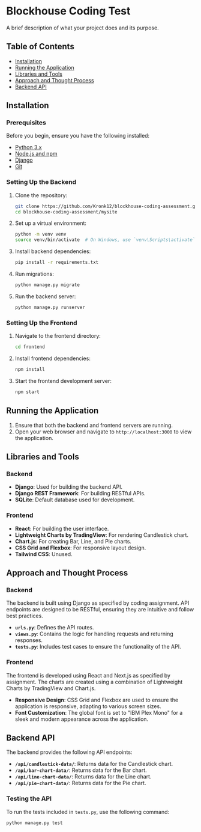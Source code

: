 # Blockhouse Coding Test

A brief description of what your project does and its purpose.

## Table of Contents

- [Installation](#installation)
- [Running the Application](#running-the-application)
- [Libraries and Tools](#libraries-and-tools)
- [Approach and Thought Process](#approach-and-thought-process)
- [Backend API](#backend-api)

## Installation

### Prerequisites

Before you begin, ensure you have the following installed:

- [Python 3.x](https://www.python.org/downloads/)
- [Node.js and npm](https://nodejs.org/en/download/)
- [Django](https://www.djangoproject.com/)
- [Git](https://git-scm.com/)

### Setting Up the Backend

1. Clone the repository:
    ```bash
    git clone https://github.com/Kronk12/blockhouse-coding-assessment.git
    cd blockhouse-coding-assessment/mysite
    ```

2. Set up a virtual environment:
    ```bash
    python -m venv venv
    source venv/bin/activate  # On Windows, use `venv\Scripts\activate`
    ```

3. Install backend dependencies:
    ```bash
    pip install -r requirements.txt
    ```

4. Run migrations:
    ```bash
    python manage.py migrate
    ```

5. Run the backend server:
    ```bash
    python manage.py runserver
    ```

### Setting Up the Frontend

1. Navigate to the frontend directory:
    ```bash
    cd frontend
    ```

2. Install frontend dependencies:
    ```bash
    npm install
    ```

3. Start the frontend development server:
    ```bash
    npm start
    ```

## Running the Application

1. Ensure that both the backend and frontend servers are running.
2. Open your web browser and navigate to `http://localhost:3000` to view the application.

## Libraries and Tools

### Backend

- **Django**: Used for building the backend API.
- **Django REST Framework**: For building RESTful APIs.
- **SQLite**: Default database used for development.

### Frontend

- **React**: For building the user interface.
- **Lightweight Charts by TradingView**: For rendering Candlestick chart.
- **Chart.js**: For creating Bar, Line, and Pie charts.
- **CSS Grid and Flexbox**: For responsive layout design.
- **Tailwind CSS**: Unused.

## Approach and Thought Process

### Backend

The backend is built using Django as specified by coding assignment. API endpoints are designed to be RESTful, ensuring they are intuitive and follow best practices.

- **`urls.py`**: Defines the API routes.
- **`views.py`**: Contains the logic for handling requests and returning responses.
- **`tests.py`**: Includes test cases to ensure the functionality of the API.

### Frontend

The frontend is developed using React and Next.js as specified by assignment. The charts are created using a combination of Lightweight Charts by TradingView and Chart.js.

- **Responsive Design**: CSS Grid and Flexbox are used to ensure the application is responsive, adapting to various screen sizes.
- **Font Customization**: The global font is set to "IBM Plex Mono" for a sleek and modern appearance across the application.

## Backend API

The backend provides the following API endpoints:

- **`/api/candlestick-data/`**: Returns data for the Candlestick chart.
- **`/api/bar-chart-data/`**: Returns data for the Bar chart.
- **`/api/line-chart-data/`**: Returns data for the Line chart.
- **`/api/pie-chart-data/`**: Returns data for the Pie chart.

### Testing the API

To run the tests included in `tests.py`, use the following command:

```bash
python manage.py test
